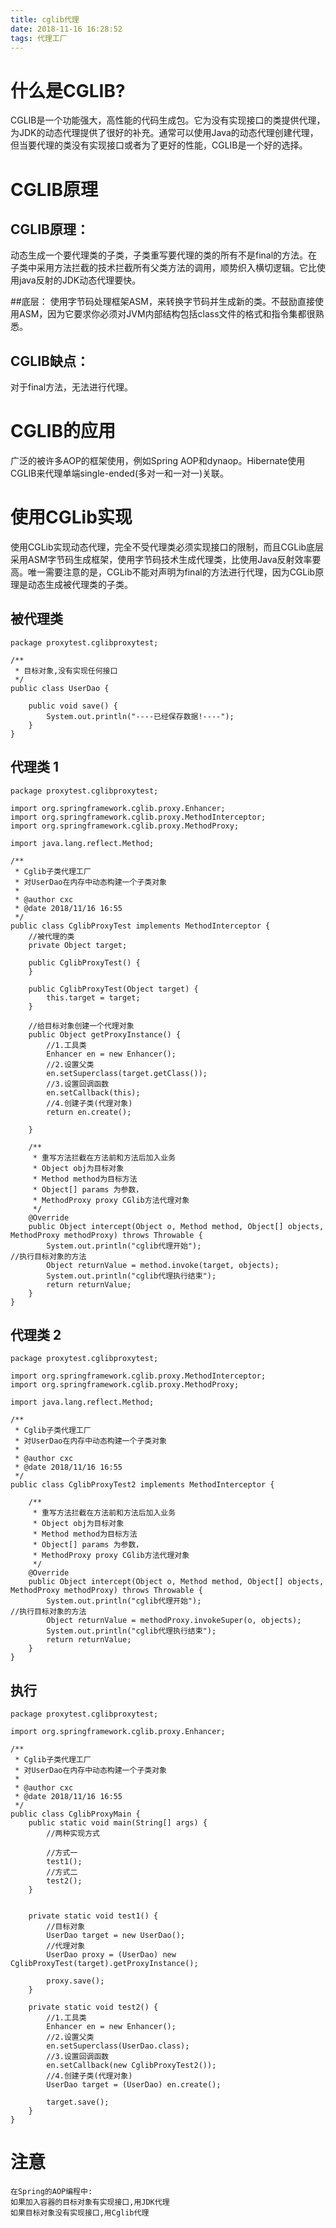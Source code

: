 ```yaml
---
title: cglib代理
date: 2018-11-16 16:28:52
tags: 代理工厂
---
```


# 什么是CGLIB?

CGLIB是一个功能强大，高性能的代码生成包。它为没有实现接口的类提供代理，为JDK的动态代理提供了很好的补充。通常可以使用Java的动态代理创建代理，但当要代理的类没有实现接口或者为了更好的性能，CGLIB是一个好的选择。

<!--more-->

# CGLIB原理

## CGLIB原理：
动态生成一个要代理类的子类，子类重写要代理的类的所有不是final的方法。在子类中采用方法拦截的技术拦截所有父类方法的调用，顺势织入横切逻辑。它比使用java反射的JDK动态代理要快。

##底层： 
使用字节码处理框架ASM，来转换字节码并生成新的类。不鼓励直接使用ASM，因为它要求你必须对JVM内部结构包括class文件的格式和指令集都很熟悉。

## CGLIB缺点：
对于final方法，无法进行代理。

# CGLIB的应用

广泛的被许多AOP的框架使用，例如Spring AOP和dynaop。Hibernate使用CGLIB来代理单端single-ended(多对一和一对一)关联。

# 使用CGLib实现

使用CGLib实现动态代理，完全不受代理类必须实现接口的限制，而且CGLib底层采用ASM字节码生成框架，使用字节码技术生成代理类，比使用Java反射效率要高。唯一需要注意的是，CGLib不能对声明为final的方法进行代理，因为CGLib原理是动态生成被代理类的子类。

## 被代理类

```
package proxytest.cglibproxytest;

/**
 * 目标对象,没有实现任何接口
 */
public class UserDao {

    public void save() {
        System.out.println("----已经保存数据!----");
    }
}
```

## 代理类 1

```
package proxytest.cglibproxytest;

import org.springframework.cglib.proxy.Enhancer;
import org.springframework.cglib.proxy.MethodInterceptor;
import org.springframework.cglib.proxy.MethodProxy;

import java.lang.reflect.Method;

/**
 * Cglib子类代理工厂
 * 对UserDao在内存中动态构建一个子类对象
 *
 * @author cxc
 * @date 2018/11/16 16:55
 */
public class CglibProxyTest implements MethodInterceptor {
    //被代理的类
    private Object target;

    public CglibProxyTest() {
    }

    public CglibProxyTest(Object target) {
        this.target = target;
    }

    //给目标对象创建一个代理对象
    public Object getProxyInstance() {
        //1.工具类
        Enhancer en = new Enhancer();
        //2.设置父类
        en.setSuperclass(target.getClass());
        //3.设置回调函数
        en.setCallback(this);
        //4.创建子类(代理对象)
        return en.create();

    }

    /**
     * 重写方法拦截在方法前和方法后加入业务
     * Object obj为目标对象
     * Method method为目标方法
     * Object[] params 为参数，
     * MethodProxy proxy CGlib方法代理对象
     */
    @Override
    public Object intercept(Object o, Method method, Object[] objects, MethodProxy methodProxy) throws Throwable {
        System.out.println("cglib代理开始");
//执行目标对象的方法
        Object returnValue = method.invoke(target, objects);
        System.out.println("cglib代理执行结束");
        return returnValue;
    }
}

```

## 代理类 2

```
package proxytest.cglibproxytest;

import org.springframework.cglib.proxy.MethodInterceptor;
import org.springframework.cglib.proxy.MethodProxy;

import java.lang.reflect.Method;

/**
 * Cglib子类代理工厂
 * 对UserDao在内存中动态构建一个子类对象
 *
 * @author cxc
 * @date 2018/11/16 16:55
 */
public class CglibProxyTest2 implements MethodInterceptor {

    /**
     * 重写方法拦截在方法前和方法后加入业务
     * Object obj为目标对象
     * Method method为目标方法
     * Object[] params 为参数，
     * MethodProxy proxy CGlib方法代理对象
     */
    @Override
    public Object intercept(Object o, Method method, Object[] objects, MethodProxy methodProxy) throws Throwable {
        System.out.println("cglib代理开始");
//执行目标对象的方法
        Object returnValue = methodProxy.invokeSuper(o, objects);
        System.out.println("cglib代理执行结束");
        return returnValue;
    }
}

```

## 执行 

```
package proxytest.cglibproxytest;

import org.springframework.cglib.proxy.Enhancer;

/**
 * Cglib子类代理工厂
 * 对UserDao在内存中动态构建一个子类对象
 *
 * @author cxc
 * @date 2018/11/16 16:55
 */
public class CglibProxyMain {
    public static void main(String[] args) {
        //两种实现方式

        //方式一
        test1();
        //方式二
        test2();
    }


    private static void test1() {
        //目标对象
        UserDao target = new UserDao();
        //代理对象
        UserDao proxy = (UserDao) new CglibProxyTest(target).getProxyInstance();

        proxy.save();
    }

    private static void test2() {
        //1.工具类
        Enhancer en = new Enhancer();
        //2.设置父类
        en.setSuperclass(UserDao.class);
        //3.设置回调函数
        en.setCallback(new CglibProxyTest2());
        //4.创建子类(代理对象)
        UserDao target = (UserDao) en.create();

        target.save();
    }
}

```


# 注意

```
在Spring的AOP编程中:
如果加入容器的目标对象有实现接口,用JDK代理
如果目标对象没有实现接口,用Cglib代理
```
